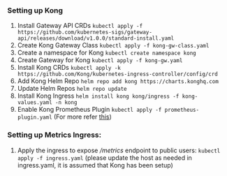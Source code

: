 ### Setting up Kong

1. Install Gateway API CRDs `kubectl apply -f https://github.com/kubernetes-sigs/gateway-api/releases/download/v1.0.0/standard-install.yaml`
2. Create Kong Gateway Class `kubectl apply -f kong-gw-class.yaml`
3. Create a namespace for Kong `kubectl create namespace kong`
4. Create Gateway for Kong `kubectl apply -f kong-gw.yaml`
5. Install Kong CRDs `kubectl apply -k https://github.com/Kong/kubernetes-ingress-controller/config/crd`
6. Add Kong Helm Repo `helm repo add kong https://charts.konghq.com`
7. Update Helm Repos `helm repo update`
8. Install Kong Ingress `helm install kong kong/ingress -f kong-values.yaml -n kong`
9. Enable Kong Prometheus Plugin `kubectl apply -f prometheus-plugin.yaml` (For more refer [this](https://docs.konghq.com/kubernetes-ingress-controller/latest/production/observability/prometheus-grafana/))

### Setting up Metrics Ingress:

1. Apply the ingress to expose _/metrics_ endpoint to public users: `kubectl apply -f ingress.yaml` (please update the host as needed in ingress.yaml, it is assumed that Kong has been setup)
